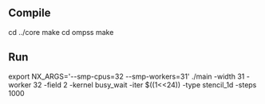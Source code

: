 Compile
---------------------------
cd ../core
make
cd ompss
make

Run
---------------------------
export NX_ARGS='--smp-cpus=32 --smp-workers=31'
./main -width 31 -worker 32 -field 2 -kernel busy_wait -iter $((1<<24)) -type stencil_1d -steps 1000
